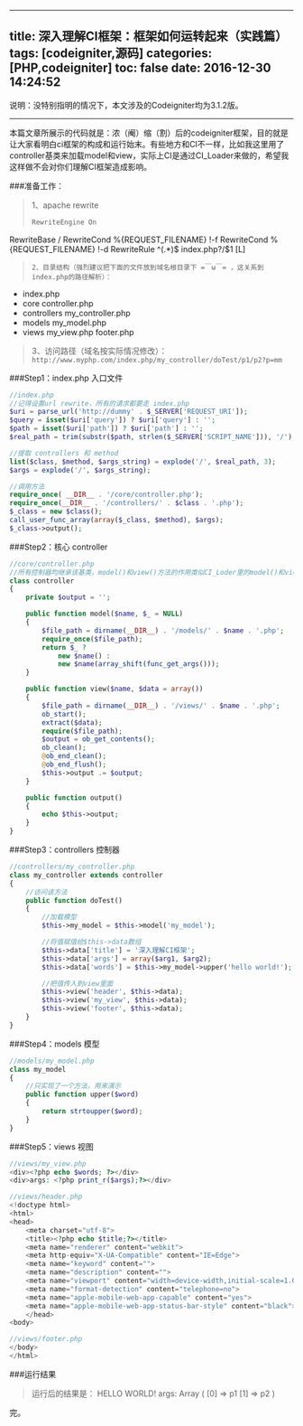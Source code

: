
---
title: 深入理解CI框架：框架如何运转起来（实践篇）
tags: [codeigniter,源码]
categories: [PHP,codeigniter]
toc: false
date: 2016-12-30 14:24:52
---

说明：没特别指明的情况下，本文涉及的Codeigniter均为3.1.2版。

---

本篇文章所展示的代码就是：浓（阉）缩（割）后的codeigniter框架，目的就是让大家看明白ci框架的构成和运行始末。有些地方和CI不一样，比如我这里用了controller基类来加载model和view，实际上CI是通过CI_Loader来做的，希望我这样做不会对你们理解CI框架造成影响。

###准备工作：
>1、apache rewrite
>```php
>RewriteEngine On
RewriteBase /
RewriteCond %{REQUEST_FILENAME} !-f
RewriteCond %{REQUEST_FILENAME} !-d
RewriteRule ^(.*)$ index.php?/$1 [L]
>```
>2、目录结构（强烈建议把下面的文件放到域名根目录下 =￣ω￣= ，这关系到index.php的路径解析）：
>
- index.php
- core
    controller.php
- controllers
    my_controller.php
- models
    my_model.php
- views
    my_view.php
    footer.php
>
>3、访问路径（域名按实际情况修改）：
>`http://www.myphp.com/index.php/my_controller/doTest/p1/p2?p=mm`
>

###Step1：index.php 入口文件
```php
//index.php
//记得设置url rewrite，所有的请求都要走 index.php
$uri = parse_url('http://dummy' . $_SERVER['REQUEST_URI']);
$query = isset($uri['query']) ? $uri['query'] : '';
$path = isset($uri['path']) ? $uri['path'] : '';
$real_path = trim(substr($path, strlen($_SERVER['SCRIPT_NAME'])), '/');

//提取 controllers 和 method
list($class, $method, $args_string) = explode('/', $real_path, 3);
$args = explode('/', $args_string);

//调用方法
require_once( __DIR__ . '/core/controller.php');
require_once(__DIR__ . '/controllers/' . $class . '.php');
$_class = new $class();
call_user_func_array(array($_class, $method), $args);
$_class->output();
```
###Step2：核心 controller
```php
//core/controller.php
//所有控制器均继承该基类，model()和view()方法的作用类似CI_Loder里的model()和view()
class controller
{
    private $output = '';

    public function model($name, $_ = NULL)
    {
        $file_path = dirname(__DIR__) . '/models/' . $name . '.php';
        require_once($file_path);
        return $_ ?
            new $name() :
            new $name(array_shift(func_get_args()));
    }

    public function view($name, $data = array())
    {
        $file_path = dirname(__DIR__) . '/views/' . $name . '.php';
        ob_start();
        extract($data);
        require($file_path);
        $output = ob_get_contents();
        ob_clean();
        @ob_end_clean();
        @ob_end_flush();
        $this->output .= $output;
    }

    public function output()
    {
        echo $this->output;
    }
}
```
###Step3：controllers 控制器
```php
//controllers/my_controller.php
class my_controller extends controller
{
    //访问该方法
    public function doTest()
    {
        //加载模型
        $this->my_model = $this->model('my_model');

        //将值赋值给$this->data数组
        $this->data['title'] = '深入理解CI框架';
        $this->data['args'] = array($arg1, $arg2);
        $this->data['words'] = $this->my_model->upper('hello world!');

        //把值传入到view里面
        $this->view('header', $this->data);
        $this->view('my_view', $this->data);
        $this->view('footer', $this->data);
    }
}
```

###Step4：models 模型
```php
//models/my_model.php
class my_model
{
    //只实现了一个方法，用来演示
    public function upper($word)
    {
        return strtoupper($word);
    }
}
```

###Step5：views 视图
```php
//views/my_view.php
<div><?php echo $words; ?></div>
<div>args: <?php print_r($args);?></div>
```

```php
//views/header.php
<!doctype html>
<html>
<head>
    <meta charset="utf-8">
    <title><?php echo $title;?></title>
    <meta name="renderer" content="webkit">
    <meta http-equiv="X-UA-Compatible" content="IE=Edge">
    <meta name="keyword" content="">
    <meta name="description" content="">
    <meta name="viewport" content="width=device-width,initial-scale=1.0,minimum-scale=1.0,maximum-scale=1.0,user-scalable=no">
    <meta name="format-detection" content="telephone=no">
    <meta name="apple-mobile-web-app-capable" content="yes">
    <meta name="apple-mobile-web-app-status-bar-style" content="black">
    </head>
<body>
```

```php
//views/footer.php
</body>
</html>
```

###运行结果
>运行后的结果是：
>HELLO WORLD!
>args: Array ( [0] => p1 [1] => p2 )


完。